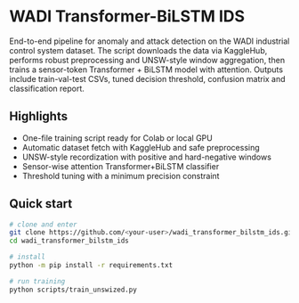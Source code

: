 # WADI Transformer-BiLSTM IDS

End-to-end pipeline for anomaly and attack detection on the WADI industrial control system dataset. The script downloads the data via KaggleHub, performs robust preprocessing and UNSW-style window aggregation, then trains a sensor-token Transformer + BiLSTM model with attention. Outputs include train-val-test CSVs, tuned decision threshold, confusion matrix and classification report.

## Highlights
- One-file training script ready for Colab or local GPU
- Automatic dataset fetch with KaggleHub and safe preprocessing
- UNSW-style recordization with positive and hard-negative windows
- Sensor-wise attention Transformer+BiLSTM classifier
- Threshold tuning with a minimum precision constraint

## Quick start
```bash
# clone and enter
git clone https://github.com/<your-user>/wadi_transformer_bilstm_ids.git
cd wadi_transformer_bilstm_ids

# install
python -m pip install -r requirements.txt

# run training
python scripts/train_unswized.py
